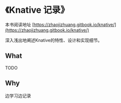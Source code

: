 # 《Knative 记录》

本书阅读地址 [https://zhaojizhuang.gitbook.io/knative/](https://zhaojizhuang.gitbook.io/knative/)

深入浅出地阐述Knative的特性、设计和实现细节。

## What
TODO

## Why 

边学习边记录
